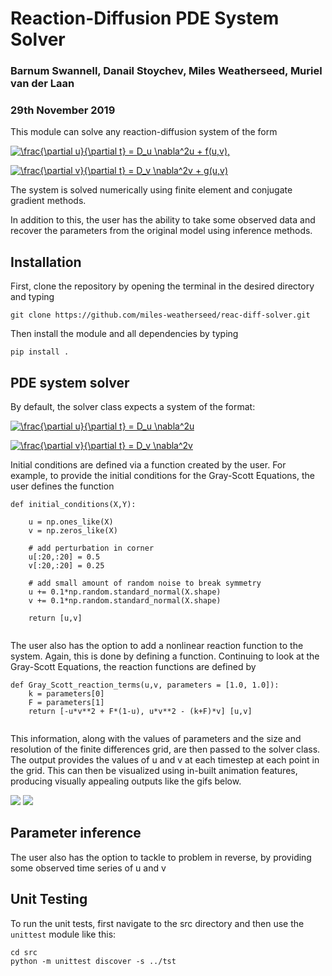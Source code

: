 # Reaction-Diffusion PDE System Solver
### Barnum Swannell, Danail Stoychev, Miles Weatherseed, Muriel van der Laan
### 29th November 2019

This module can solve any reaction-diffusion system of the form

<a href="https://www.codecogs.com/eqnedit.php?latex=\frac{\partial&space;u}{\partial&space;t}&space;=&space;D_u&space;\nabla^2u&space;&plus;&space;f(u,v)" target="_blank"><img src="https://latex.codecogs.com/svg.latex?\frac{\partial&space;u}{\partial&space;t}&space;=&space;D_u&space;\nabla^2u&space;&plus;&space;f(u,v)" title="\frac{\partial u}{\partial t} = D_u \nabla^2u + f(u,v)," /></a>

<a href="https://www.codecogs.com/eqnedit.php?latex=\frac{\partial&space;v}{\partial&space;t}&space;=&space;D_v&space;\nabla^2v&space;&plus;&space;g(u,v)" target="_blank"><img src="https://latex.codecogs.com/svg.latex?\frac{\partial&space;v}{\partial&space;t}&space;=&space;D_v&space;\nabla^2v&space;&plus;&space;g(u,v)" title="\frac{\partial v}{\partial t} = D_v \nabla^2v + g(u,v)" /></a>

The system is solved numerically using finite element and conjugate gradient methods. 

In addition to this, the user has the ability to take some observed data and recover the parameters from the original model using inference methods.

## Installation

First, clone the repository by opening the terminal in the desired directory and typing

```
git clone https://github.com/miles-weatherseed/reac-diff-solver.git
```

Then install the module and all dependencies by typing


```
pip install .
```

## PDE system solver

By default, the solver class expects a system of the format:


<a href="https://www.codecogs.com/eqnedit.php?latex=\frac{\partial&space;u}{\partial&space;t}&space;=&space;D_u&space;\nabla^2u" target="_blank"><img src="https://latex.codecogs.com/svg.latex?\frac{\partial&space;u}{\partial&space;t}&space;=&space;D_u&space;\nabla^2u" title="\frac{\partial u}{\partial t} = D_u \nabla^2u" /></a>

<a href="https://www.codecogs.com/eqnedit.php?latex=\frac{\partial&space;v}{\partial&space;t}&space;=&space;D_v&space;\nabla^2v" target="_blank"><img src="https://latex.codecogs.com/svg.latex?\frac{\partial&space;v}{\partial&space;t}&space;=&space;D_v&space;\nabla^2v" title="\frac{\partial v}{\partial t} = D_v \nabla^2v" /></a>

Initial conditions are defined via a function created by the user. For example, to provide the initial conditions for the Gray-Scott Equations, the user defines the function

```
def initial_conditions(X,Y):

    u = np.ones_like(X)
    v = np.zeros_like(X)

    # add perturbation in corner
    u[:20,:20] = 0.5
    v[:20,:20] = 0.25

    # add small amount of random noise to break symmetry
    u += 0.1*np.random.standard_normal(X.shape)
    v += 0.1*np.random.standard_normal(X.shape)

    return [u,v]
    
```

The user also has the option to add a nonlinear reaction function to the system. Again, this is done by defining a function. Continuing to look at the Gray-Scott Equations, the reaction functions are defined by

```
def Gray_Scott_reaction_terms(u,v, parameters = [1.0, 1.0]):
    k = parameters[0]
    F = parameters[1]
    return [-u*v**2 + F*(1-u), u*v**2 - (k+F)*v] [u,v]
    
```
This information, along with the values of parameters and the size and resolution of the finite differences grid, are then passed to the solver class. The output provides the values of u and v at each timestep at each point in the grid. This can then be visualized using in-built animation features, producing visually appealing outputs like the gifs below.

![](examples/GrayScottEquations_Spots.gif) ![](examples/GrayScottEquations_Stripes1.gif)

## Parameter inference
The user also has the option to tackle to problem in reverse, by providing some observed time series of u and v

## Unit Testing
To run the unit tests, first navigate to the src directory and then use the `unittest` module like this:

```
cd src
python -m unittest discover -s ../tst
```
